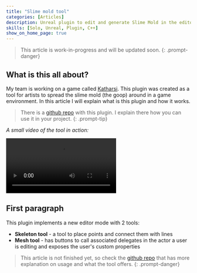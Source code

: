 ```yaml
---
title: "Slime mold tool"
categories: [Articles]
description: Unreal plugin to edit and generate Slime Mold in the editor
skills: [Solo, Unreal, Plugin, C++]
show_on_home_page: true
---
```


> This article is work-in-progress and will be updated soon.
{: .prompt-danger}



## What is this all about?

My team is working on a game called [Katharsi](../Katharsi). This plugin was created as a tool for artists to spread the slime mold (the goop) around in a game environment. In this article I will explain what is this plugin and how it works.

> There is a [github repo](https://github.com/SmailikHappy/SlimeMoldTool) with this plugin. I explain there how you can use it in your project.
{: .prompt-tip}


*A small video of the tool in action:*

<video class="w-100" controls>
  <source src="https://github.com/user-attachments/assets/d67b30e3-7c07-48e2-91a8-1b47c4b09978" type="video/mp4">
</video>



## First paragraph

This plugin implements a new editor mode with 2 tools:

- **Skeleton tool** - a tool to place points and connect them with lines
- **Mesh tool** - has buttons to call associated delegates in the actor a user is editing and exposes the user's custom properties

> This article is not finished yet, so check the [github repo](https://github.com/SmailikHappy/SlimeMoldTool) that has more explanation on usage and what the tool offers.
{: .prompt-danger}

